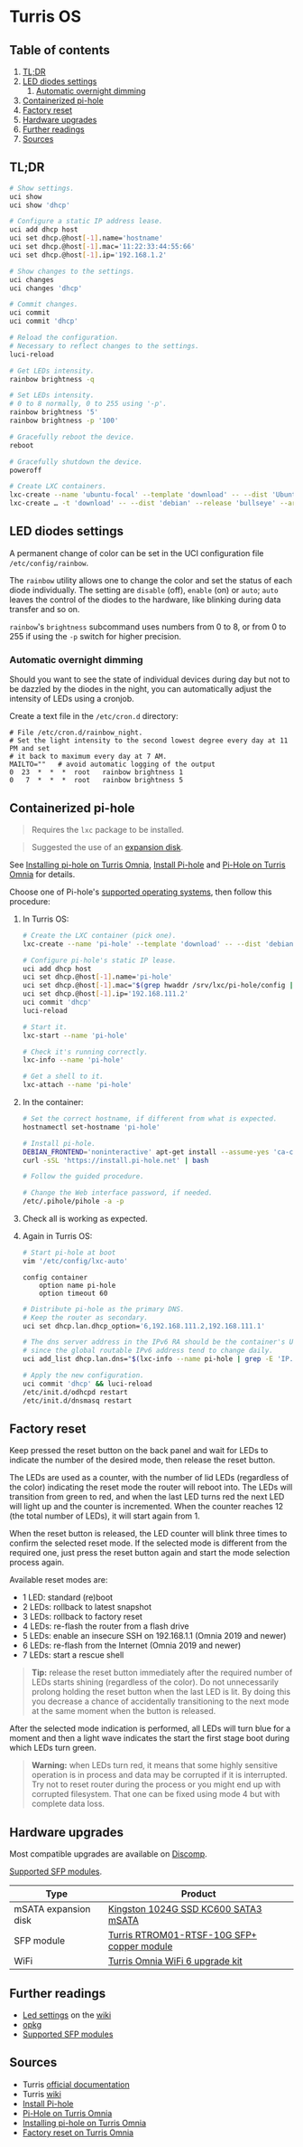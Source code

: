 # Turris OS

## Table of contents <!-- omit in toc -->

1. [TL;DR](#tldr)
1. [LED diodes settings](#led-diodes-settings)
   1. [Automatic overnight dimming](#automatic-overnight-dimming)
1. [Containerized pi-hole](#containerized-pi-hole)
1. [Factory reset](#factory-reset)
1. [Hardware upgrades](#hardware-upgrades)
1. [Further readings](#further-readings)
1. [Sources](#sources)

## TL;DR

```sh
# Show settings.
uci show
uci show 'dhcp'

# Configure a static IP address lease.
uci add dhcp host
uci set dhcp.@host[-1].name='hostname'
uci set dhcp.@host[-1].mac='11:22:33:44:55:66'
uci set dhcp.@host[-1].ip='192.168.1.2'

# Show changes to the settings.
uci changes
uci changes 'dhcp'

# Commit changes.
uci commit
uci commit 'dhcp'

# Reload the configuration.
# Necessary to reflect changes to the settings.
luci-reload

# Get LEDs intensity.
rainbow brightness -q

# Set LEDs intensity.
# 0 to 8 normally, 0 to 255 using '-p'.
rainbow brightness '5'
rainbow brightness -p '100'

# Gracefully reboot the device.
reboot

# Gracefully shutdown the device.
poweroff

# Create LXC containers.
lxc-create --name 'ubuntu-focal' --template 'download' -- --dist 'Ubuntu' --release 'Focal' --arch 'armv7l' --server 'repo.turris.cz/lxc'
lxc-create … -t 'download' -- --dist 'debian' --release 'bullseye' --arch 'armhf' --server 'images.linuxcontainers.org'
```

## LED diodes settings

A permanent change of color can be set in the UCI configuration file `/etc/config/rainbow`.

The `rainbow` utility allows one to change the color and set the status of each diode individually. The setting are `disable` (off), `enable` (on) or `auto`; `auto` leaves the control of the diodes to the hardware, like blinking during data transfer and so on.

`rainbow`'s `brightness` subcommand uses numbers from 0 to 8, or from 0 to 255 if using the `-p` switch for higher precision.

### Automatic overnight dimming

Should you want to see the state of individual devices during day but not to be dazzled by the diodes in the night, you can automatically adjust the intensity of LEDs using a cronjob.

Create a text file in the `/etc/cron.d` directory:

```text
# File /etc/cron.d/rainbow_night.
# Set the light intensity to the second lowest degree every day at 11 PM and set
# it back to maximum every day at 7 AM.
MAILTO=""   # avoid automatic logging of the output
0  23  *  *  *  root   rainbow brightness 1
0   7  *  *  *  root   rainbow brightness 5
```

## Containerized pi-hole

> Requires the `lxc` package to be installed.

> Suggested the use of an [expansion disk](#hardware-upgrades).

See [Installing pi-hole on Turris Omnia], [Install Pi-hole] and [Pi-Hole on Turris Omnia] for details.

Choose one of Pi-hole's [supported operating systems][pi-hole supported operating systems], then follow this procedure:

1. In Turris OS:

   ```sh
   # Create the LXC container (pick one).
   lxc-create --name 'pi-hole' --template 'download' -- --dist 'debian' --release 'bullseye' --arch 'armhf' --server 'images.linuxcontainers.org'

   # Configure pi-hole's static IP lease.
   uci add dhcp host
   uci set dhcp.@host[-1].name='pi-hole'
   uci set dhcp.@host[-1].mac="$(grep hwaddr /srv/lxc/pi-hole/config | sed 's/.*= //')"
   uci set dhcp.@host[-1].ip='192.168.111.2'
   uci commit 'dhcp'
   luci-reload

   # Start it.
   lxc-start --name 'pi-hole'

   # Check it's running correctly.
   lxc-info --name 'pi-hole'

   # Get a shell to it.
   lxc-attach --name 'pi-hole'
   ```

1. In the container:

   ```sh
   # Set the correct hostname, if different from what is expected.
   hostnamectl set-hostname 'pi-hole'

   # Install pi-hole.
   DEBIAN_FRONTEND='noninteractive' apt-get install --assume-yes 'ca-certificates' 'curl'
   curl -sSL 'https://install.pi-hole.net' | bash

   # Follow the guided procedure.

   # Change the Web interface password, if needed.
   /etc/.pihole/pihole -a -p
   ```

1. Check all is working as expected.
1. Again in Turris OS:

   ```sh
   # Start pi-hole at boot
   vim '/etc/config/lxc-auto'
   ```

   ```text
   config container
       option name pi-hole
       option timeout 60
   ```

   ```sh
   # Distribute pi-hole as the primary DNS.
   # Keep the router as secondary.
   uci set dhcp.lan.dhcp_option='6,192.168.111.2,192.168.111.1'

   # The dns server address in the IPv6 RA should be the container's ULA address
   # since the global routable IPv6 address tend to change daily.
   uci add_list dhcp.lan.dns="$(lxc-info --name pi-hole | grep -E 'IP.* f[cd]' | sed 's/IP: *//')"

   # Apply the new configuration.
   uci commit 'dhcp' && luci-reload
   /etc/init.d/odhcpd restart
   /etc/init.d/dnsmasq restart
   ```

## Factory reset

Keep pressed the reset button on the back panel and wait for LEDs to indicate the number of the desired mode, then release the reset button.

The LEDs are used as a counter, with the number of lid LEDs (regardless of the color) indicating the reset mode the router will reboot into. The LEDs will transition from green to red, and when the last LED turns red the next LED will light up and the counter is incremented. When the counter reaches 12 (the total number of LEDs), it will start again from 1.

When the reset button is released, the LED counter will blink three times to confirm the selected reset mode. If the selected mode is different from the required one, just press the reset button again and start the mode selection process again.

Available reset modes are:

- 1 LED: standard (re)boot
- 2 LEDs: rollback to latest snapshot
- 3 LEDs: rollback to factory reset
- 4 LEDs: re-flash the router from a flash drive
- 5 LEDs: enable an insecure SSH on 192.168.1.1 (Omnia 2019 and newer)
- 6 LEDs: re-flash from the Internet (Omnia 2019 and newer)
- 7 LEDs: start a rescue shell

> **Tip:** release the reset button immediately after the required number of LEDs starts shining (regardless of the color). Do not unnecessarily prolong holding the reset button when the last LED is lit. By doing this you decrease a chance of accidentally transitioning to the next mode at the same moment when the button is released.

After the selected mode indication is performed, all LEDs will turn blue for a moment and then a light wave indicates the start the first stage boot during which LEDs turn green.

> **Warning:** when LEDs turn red, it means that some highly sensitive operation is in process and data may be corrupted if it is interrupted. Try not to reset router during the process or you might end up with corrupted filesystem. That one can be fixed using mode 4 but with complete data loss.

## Hardware upgrades

Most compatible upgrades are available on [Discomp].

[Supported SFP modules].

| Type                 | Product                                      |
| -------------------- | -------------------------------------------- |
| mSATA expansion disk | [Kingston 1024G SSD KC600 SATA3 mSATA]       |
| SFP module           | [Turris RTROM01-RTSF-10G SFP+ copper module] |
| WiFi                 | [Turris Omnia WiFi 6 upgrade kit]            |

## Further readings

- [Led settings][wiki led settings] on the [wiki][turris wiki]
- [opkg]
- [Supported SFP modules]

## Sources

- Turris [official documentation][docs]
- Turris [wiki][turris wiki]
- [Install Pi-hole]
- [Pi-Hole on Turris Omnia]
- [Installing pi-hole on Turris Omnia]
- [Factory reset on Turris Omnia]

<!-- project's references-->
[docs]: https://docs.turris.cz
[factory reset on turris omnia]: https://docs.turris.cz/hw/omnia/rescue-modes/
[supported sfp modules]: https://wiki.turris.cz/doc/en/public/sfp
[turris wiki]: https://wiki.turris.cz/doc/en/start
[wiki led settings]: https://wiki.turris.cz/doc/en/howto/led_settings

<!-- internal references -->
[opkg]: opkg.md

<!-- external references -->
[discomp]: https://www.discomp.cz/
[install pi-hole]: https://github.com/nminten/turris-omnia_documentation/blob/master/howtos/pihole.md
[installing pi-hole on turris omnia]: https://blog.weinreich.org/posts/2020/2020-05-02-turris-omnia-pihole/
[kingston 1024g ssd kc600 sata3 msata]: https://www.amazon.com/gp/product/B08ZNRTDD8/
[openwrt uci]: https://openwrt.org/docs/guide-user/base-system/uci
[pi-hole on turris omnia]: http://polster.github.io/2017/08/04/Pi-Hole-on-Turris.html
[pi-hole supported operating systems]: https://docs.pi-hole.net/main/prerequisites/#supported-operating-systems
[turris omnia wifi 6 upgrade kit]: https://www.discomp.cz/turris-omnia-wi-fi-6-upgrade-kit_d120048.html
[turris rtrom01-rtsf-10g sfp+ copper module]: https://www.discomp.cz/turris-rtrom01-rtsf-10g-sfp-metalicky-modul-10-gbps-rj45_d113354.html
